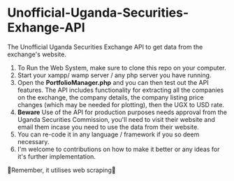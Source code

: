 # Unofficial-Uganda-Securities-Exhange-API
The Unofficial Uganda Securities Exchange API to get data from the exchange's website.

1. To Run the Web System, make sure to clone this repo on your computer.
2. Start your xampp/ wamp server / any php server you have running.
3. Open the **PortfolioManager.php** and you can then test out the API features. The API includes functionality for extracting all the companies on the exchange, the company details, the company listing price changes (which may be needed for plotting), then the UGX to USD rate.
4. **Beware** Use of the API for production purposes needs approval from the Uganda Securities Commission, you'll need to visit their website and email them incase you need to use the data from their website.
5. You can re-code it in any language / framework if you so deem necessary.
6. I'm welcome to contributions on how to make it better or any ideas for it's further implementation.


🚀Remember, it utilises web scraping🥴
